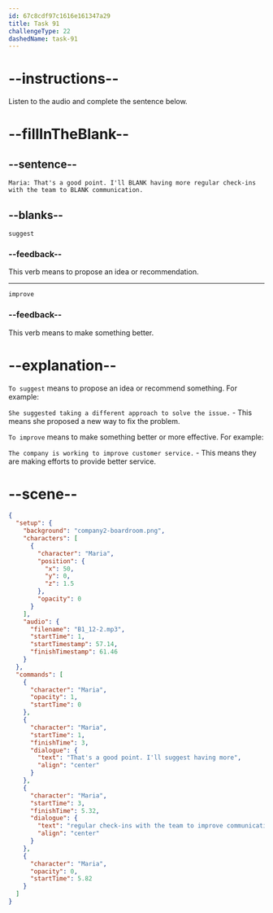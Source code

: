 ```yaml
---
id: 67c8cdf97c1616e161347a29
title: Task 91
challengeType: 22
dashedName: task-91
---
```


<!-- (Audio) Maria: That's a good point. I'll suggest having more regular check-ins with the team to improve communication. -->

# --instructions--

Listen to the audio and complete the sentence below.  

# --fillInTheBlank--

## --sentence--

`Maria: That's a good point. I'll BLANK having more regular check-ins with the team to BLANK communication.`  

## --blanks--

`suggest`  

### --feedback--

This verb means to propose an idea or recommendation.  

---  

`improve`  

### --feedback--

This verb means to make something better.  

# --explanation--

`To suggest` means to propose an idea or recommend something. For example:

`She suggested taking a different approach to solve the issue.` - This means she proposed a new way to fix the problem.

`To improve` means to make something better or more effective. For example:

`The company is working to improve customer service.` - This means they are making efforts to provide better service.

# --scene--

```json
{
  "setup": {
    "background": "company2-boardroom.png",
    "characters": [
      {
        "character": "Maria",
        "position": {
          "x": 50,
          "y": 0,
          "z": 1.5
        },
        "opacity": 0
      }
    ],
    "audio": {
      "filename": "B1_12-2.mp3",
      "startTime": 1,
      "startTimestamp": 57.14,
      "finishTimestamp": 61.46
    }
  },
  "commands": [
    {
      "character": "Maria",
      "opacity": 1,
      "startTime": 0
    },
    {
      "character": "Maria",
      "startTime": 1,
      "finishTime": 3,
      "dialogue": {
        "text": "That's a good point. I'll suggest having more",
        "align": "center"
      }
    },
    {
      "character": "Maria",
      "startTime": 3,
      "finishTime": 5.32,
      "dialogue": {
        "text": "regular check-ins with the team to improve communication.",
        "align": "center"
      }
    },
    {
      "character": "Maria",
      "opacity": 0,
      "startTime": 5.82
    }
  ]
}
```
